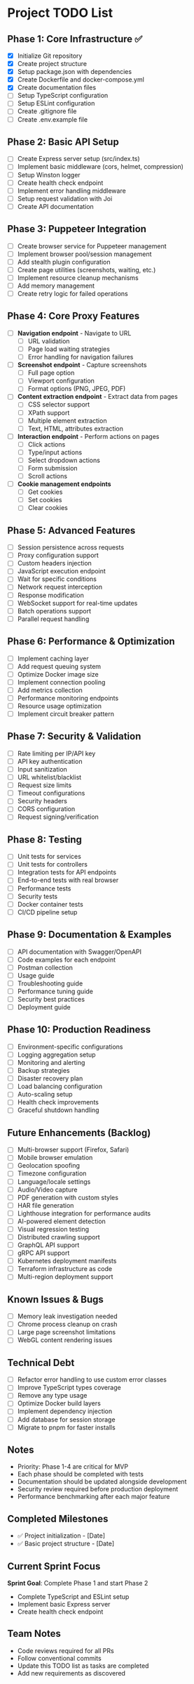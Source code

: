 # Project TODO List

## Phase 1: Core Infrastructure ✅
- [x] Initialize Git repository
- [x] Create project structure
- [x] Setup package.json with dependencies
- [x] Create Dockerfile and docker-compose.yml
- [x] Create documentation files
- [ ] Setup TypeScript configuration
- [ ] Setup ESLint configuration
- [ ] Create .gitignore file
- [ ] Create .env.example file

## Phase 2: Basic API Setup
- [ ] Create Express server setup (src/index.ts)
- [ ] Implement basic middleware (cors, helmet, compression)
- [ ] Setup Winston logger
- [ ] Create health check endpoint
- [ ] Implement error handling middleware
- [ ] Setup request validation with Joi
- [ ] Create API documentation

## Phase 3: Puppeteer Integration
- [ ] Create browser service for Puppeteer management
- [ ] Implement browser pool/session management
- [ ] Add stealth plugin configuration
- [ ] Create page utilities (screenshots, waiting, etc.)
- [ ] Implement resource cleanup mechanisms
- [ ] Add memory management
- [ ] Create retry logic for failed operations

## Phase 4: Core Proxy Features
- [ ] **Navigation endpoint** - Navigate to URL
  - [ ] URL validation
  - [ ] Page load waiting strategies
  - [ ] Error handling for navigation failures
  
- [ ] **Screenshot endpoint** - Capture screenshots
  - [ ] Full page option
  - [ ] Viewport configuration
  - [ ] Format options (PNG, JPEG, PDF)
  
- [ ] **Content extraction endpoint** - Extract data from pages
  - [ ] CSS selector support
  - [ ] XPath support
  - [ ] Multiple element extraction
  - [ ] Text, HTML, attributes extraction
  
- [ ] **Interaction endpoint** - Perform actions on pages
  - [ ] Click actions
  - [ ] Type/input actions
  - [ ] Select dropdown actions
  - [ ] Form submission
  - [ ] Scroll actions
  
- [ ] **Cookie management endpoints**
  - [ ] Get cookies
  - [ ] Set cookies
  - [ ] Clear cookies

## Phase 5: Advanced Features
- [ ] Session persistence across requests
- [ ] Proxy configuration support
- [ ] Custom headers injection
- [ ] JavaScript execution endpoint
- [ ] Wait for specific conditions
- [ ] Network request interception
- [ ] Response modification
- [ ] WebSocket support for real-time updates
- [ ] Batch operations support
- [ ] Parallel request handling

## Phase 6: Performance & Optimization
- [ ] Implement caching layer
- [ ] Add request queuing system
- [ ] Optimize Docker image size
- [ ] Implement connection pooling
- [ ] Add metrics collection
- [ ] Performance monitoring endpoints
- [ ] Resource usage optimization
- [ ] Implement circuit breaker pattern

## Phase 7: Security & Validation
- [ ] Rate limiting per IP/API key
- [ ] API key authentication
- [ ] Input sanitization
- [ ] URL whitelist/blacklist
- [ ] Request size limits
- [ ] Timeout configurations
- [ ] Security headers
- [ ] CORS configuration
- [ ] Request signing/verification

## Phase 8: Testing
- [ ] Unit tests for services
- [ ] Unit tests for controllers
- [ ] Integration tests for API endpoints
- [ ] End-to-end tests with real browser
- [ ] Performance tests
- [ ] Security tests
- [ ] Docker container tests
- [ ] CI/CD pipeline setup

## Phase 9: Documentation & Examples
- [ ] API documentation with Swagger/OpenAPI
- [ ] Code examples for each endpoint
- [ ] Postman collection
- [ ] Usage guide
- [ ] Troubleshooting guide
- [ ] Performance tuning guide
- [ ] Security best practices
- [ ] Deployment guide

## Phase 10: Production Readiness
- [ ] Environment-specific configurations
- [ ] Logging aggregation setup
- [ ] Monitoring and alerting
- [ ] Backup strategies
- [ ] Disaster recovery plan
- [ ] Load balancing configuration
- [ ] Auto-scaling setup
- [ ] Health check improvements
- [ ] Graceful shutdown handling

## Future Enhancements (Backlog)
- [ ] Multi-browser support (Firefox, Safari)
- [ ] Mobile browser emulation
- [ ] Geolocation spoofing
- [ ] Timezone configuration
- [ ] Language/locale settings
- [ ] Audio/Video capture
- [ ] PDF generation with custom styles
- [ ] HAR file generation
- [ ] Lighthouse integration for performance audits
- [ ] AI-powered element detection
- [ ] Visual regression testing
- [ ] Distributed crawling support
- [ ] GraphQL API support
- [ ] gRPC API support
- [ ] Kubernetes deployment manifests
- [ ] Terraform infrastructure as code
- [ ] Multi-region deployment support

## Known Issues & Bugs
- [ ] Memory leak investigation needed
- [ ] Chrome process cleanup on crash
- [ ] Large page screenshot limitations
- [ ] WebGL content rendering issues

## Technical Debt
- [ ] Refactor error handling to use custom error classes
- [ ] Improve TypeScript types coverage
- [ ] Remove any type usage
- [ ] Optimize Docker build layers
- [ ] Implement dependency injection
- [ ] Add database for session storage
- [ ] Migrate to pnpm for faster installs

## Notes
- Priority: Phase 1-4 are critical for MVP
- Each phase should be completed with tests
- Documentation should be updated alongside development
- Security review required before production deployment
- Performance benchmarking after each major feature

## Completed Milestones
- ✅ Project initialization - [Date]
- ✅ Basic project structure - [Date]

## Current Sprint Focus
**Sprint Goal**: Complete Phase 1 and start Phase 2
- Complete TypeScript and ESLint setup
- Implement basic Express server
- Create health check endpoint

## Team Notes
- Code reviews required for all PRs
- Follow conventional commits
- Update this TODO list as tasks are completed
- Add new requirements as discovered